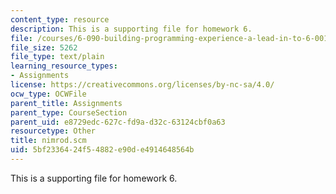 ```yaml
---
content_type: resource
description: This is a supporting file for homework 6.
file: /courses/6-090-building-programming-experience-a-lead-in-to-6-001-january-iap-2005/5bf2336424f54882e90de4914648564b_nimrod.scm
file_size: 5262
file_type: text/plain
learning_resource_types:
- Assignments
license: https://creativecommons.org/licenses/by-nc-sa/4.0/
ocw_type: OCWFile
parent_title: Assignments
parent_type: CourseSection
parent_uid: e8729edc-627c-fd9a-d32c-63124cbf0a63
resourcetype: Other
title: nimrod.scm
uid: 5bf23364-24f5-4882-e90d-e4914648564b
---
```

This is a supporting file for homework 6.